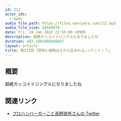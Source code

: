 ```yaml
---
id: 212
actor_ids:
  - mami
audio_file_path: https://files.nantyara.com/212.mp3
audio_file_size: 16449078
date: Fri, 28 Jan 2022 22:55:00 +0900
description: 超絶カッコイイジングルになりましたね
duration: 682.1881666666667
layout: article
title: 第212回「怪物と植物は土から生まれる…ってこと！？」
---
```

## 概要

超絶カッコイイジングルになりましたね

## 関連リンク

* [プロハンバーガーこと高野政所さんの Twitter](https://twitter.com/mandokoro)

